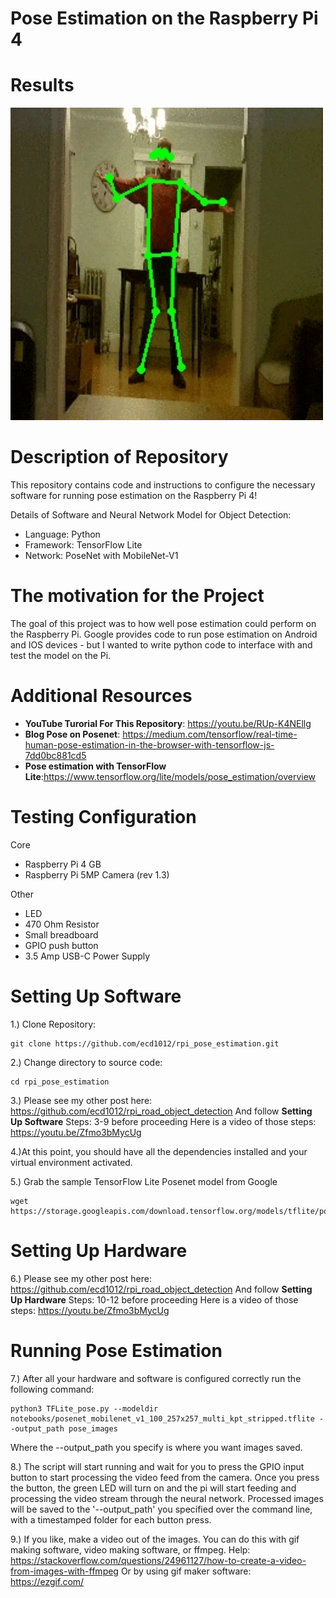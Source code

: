 # **Pose Estimation on the Raspberry Pi 4**

Results
=======
<img src="images/pose.gif" width="500" height="500">

Description of Repository
=========================
This repository contains code and instructions to configure the necessary software for running pose estimation on the Raspberry Pi 4!

Details of Software and Neural Network Model for Object Detection:
* Language: Python
* Framework: TensorFlow Lite
* Network: PoseNet with MobileNet-V1


The motivation for the Project
========================
The goal of this project was to how well pose estimation could perform on the Raspberry Pi.
Google provides code to run pose estimation on Android and IOS devices - but I wanted to write
python code to interface with and test the model on the Pi.

Additional Resources
===================
* **YouTube Turorial For This Repository**: https://youtu.be/RUp-K4NEllg
* **Blog Pose on Posenet**: https://medium.com/tensorflow/real-time-human-pose-estimation-in-the-browser-with-tensorflow-js-7dd0bc881cd5
* **Pose estimation with TensorFlow Lite**:https://www.tensorflow.org/lite/models/pose_estimation/overview

Testing Configuration
=============================

Core
* Raspberry Pi 4 GB
* Raspberry Pi 5MP Camera (rev 1.3)

Other
* LED 
* 470 Ohm Resistor
* Small breadboard 
* GPIO push button
* 3.5 Amp USB-C Power Supply

Setting Up Software
====================
1.) Clone Repository:
```
git clone https://github.com/ecd1012/rpi_pose_estimation.git
````
2.) Change directory to source code:
```
cd rpi_pose_estimation
```
3.) Please see my other post here: https://github.com/ecd1012/rpi_road_object_detection
And follow **Setting Up Software** Steps: 3-9 before proceeding
Here is a video of those steps: https://youtu.be/Zfmo3bMycUg

4.)At this point, you should have all the dependencies installed and your virtual environment activated.

5.) Grab the sample TensorFlow Lite Posenet model from Google
```
wget https://storage.googleapis.com/download.tensorflow.org/models/tflite/posenet_mobilenet_v1_100_257x257_multi_kpt_stripped.tflite
```

Setting Up Hardware
===================
6.) Please see my other post here: https://github.com/ecd1012/rpi_road_object_detection
And follow **Setting Up Hardware** Steps: 10-12 before proceeding
Here is a video of those steps: https://youtu.be/Zfmo3bMycUg

Running Pose Estimation
=================
7.) After all your hardware and software is configured correctly run the following command:
```
python3 TFLite_pose.py --modeldir notebooks/posenet_mobilenet_v1_100_257x257_multi_kpt_stripped.tflite --output_path pose_images
```
Where the --output_path you specify is where you want images saved.

8.) The script will start running and wait for you to press the GPIO input button to start processing the video feed from the camera. 
Once you press the button, the green LED will turn on and the pi will start feeding and processing the video stream through the neural network.
Processed images will be saved to the '--output_path' you specified over the command line, with a timestamped folder for each button press.

9.) If you like, make a video out of the images.
You can do this with gif making software, video making software, or ffmpeg.
Help: https://stackoverflow.com/questions/24961127/how-to-create-a-video-from-images-with-ffmpeg
Or by using gif maker software: https://ezgif.com/


